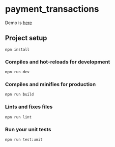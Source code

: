 # payment_transactions

<p>Demo is <a href="https://danilchugaev.github.io/payment_transactions/" target="_blank">here</a></p>

## Project setup
```
npm install
```

### Compiles and hot-reloads for development
```
npm run dev
```

### Compiles and minifies for production
```
npm run build
```

### Lints and fixes files
```
npm run lint
```

### Run your unit tests
```
npm run test:unit
```

